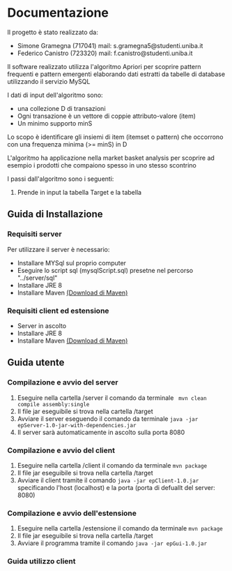 <h1> Documentazione </h1>

<p> Il progetto è stato realizzato da: </p>

<ul>
    <li>Simone Gramegna (717041) mail: s.gramegna5@studenti.uniba.it
    </li>
    <li> Federico Canistro (723320) mail: f.canistro@studenti.uniba.it</li></ul>

<p> Il software realizzato utilizza l'algoritmo Apriori per scoprire pattern frequenti e pattern emergenti elaborando dati estratti da tabelle di database utilizzando il servizio MySQL </p>

<p>
    I dati di input dell'algoritmo sono:
</p>

<ul>
    <li>una collezione D di transazioni</li>
    <li>Ogni transazione è un vettore di coppie attributo-valore (item)</li>
    <li>Un minimo supporto minS</li>
</ul>

<p> Lo scopo è identificare gli insiemi di item (itemset o pattern) che occorrono con una frequenza minima (>= minS) in D </p>

<p> L'algoritmo ha applicazione nella market basket analysis per scoprire ad esempio i prodotti che compaiono spesso in uno stesso scontrino </p>

<p> I passi dall'algoritmo sono i seguenti: <p>
<ol>
    <li>Prende in input la tabella Target e la tabella </li>
</ol>

<h2> Guida di Installazione </h2>

<h3> Requisiti server </h3>

<p> Per utilizzare il server è necessario: </p>

<ul>
    <li>Installare MYSql sul proprio computer</li>
    <li>Eseguire lo script sql (mysqlScript.sql) presetne nel percorso "../server/sql"</li>
    <li>Installare JRE 8</li>
    <li>Installare Maven  <a href="https://maven.apache.org/download.cgi"> (Download di Maven)</a> </li>
</ul>

<h3> Requisiti client ed estensione </h3>

<ul>
    <li>Server in ascolto</li>
    <li>Installare JRE 8</li>
    <li>Installare Maven  <a href="https://maven.apache.org/download.cgi"> (Download di Maven)</a></li>
</ul>

<h2> Guida utente </h2>

<h3> Compilazione e avvio del server </h3>

<ol>
    <li> Eseguire nella cartella /server il comando da terminale <code> mvn clean compile assembly:single </code> </li>
    <li>Il file jar eseguibile si trova nella cartella /target </li>
    <li>Avviare il server eseguendo il comando da terminale <code>java -jar epServer-1.0-jar-with-dependencies.jar</code></li>
    <li>Il server sarà automaticamente in ascolto sulla porta 8080</li>
</ol>

<h3> Compilazione e avvio del client </h3>

<ol>
    <li>Eseguire nella cartella /client il comando da terminale <code>mvn package</code></li>
    <li>Il file jar eseguibile si trova nella cartella /target </li>
    <li>Avviare il client tramite il comando <code>java -jar epClient-1.0.jar</code> specificando l'host (localhost) e la porta (porta di defuallt del server: 8080) </li></ol>

<h3> Compilazione e avvio dell'estensione </h3>

<ol>
    <li>Eseguire nella cartella /estensione il comando da terminale <code>mvn package</code></li>
    <li>Il file jar eseguibile si trova nella cartella /target </li>
    <li>Avviare il programma tramite il comando <code>java -jar epGui-1.0.jar</code></li></ol>
<h3> Guida utilizzo client </h3>
